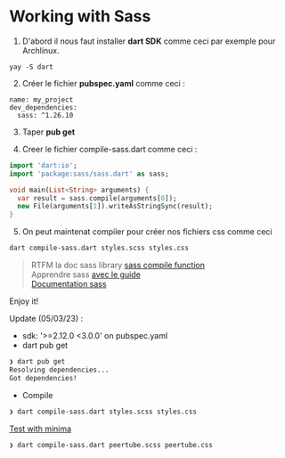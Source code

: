 # Working with Sass

1. D'abord il nous faut installer __dart SDK__ comme ceci par exemple pour Archlinux.  
```
yay -S dart
```  

2. Créer le fichier __pubspec.yaml__ comme ceci :  
```
name: my_project
dev_dependencies:
  sass: ^1.26.10
```  

3. Taper __pub get__  

4. Creer le fichier compile-sass.dart comme ceci :  

```dart
import 'dart:io';
import 'package:sass/sass.dart' as sass;

void main(List<String> arguments) {
  var result = sass.compile(arguments[0]);
  new File(arguments[1]).writeAsStringSync(result);
}
```  

5. On peut maintenat compiler pour créer nos fichiers css comme ceci

```bash
dart compile-sass.dart styles.scss styles.css
```  

> RTFM la doc sass library [sass compile function](https://pub.dev/documentation/sass/latest/sass/compile.html)  
> Apprendre sass [avec le guide](https://sass-lang.com/guide)  
> [Documentation sass](https://sass-lang.com/documentation)  

Enjoy it!

Update (05/03/23) :

* sdk: '>=2.12.0 <3.0.0' on pubspec.yaml
* dart pub get
```bash
❯ dart pub get
Resolving dependencies... 
Got dependencies!
```
* Compile
```bash
❯ dart compile-sass.dart styles.scss styles.css
```

[Test with minima ](blog/sass/README.md)

```bash
❯ dart compile-sass.dart peertube.scss peertube.css
```